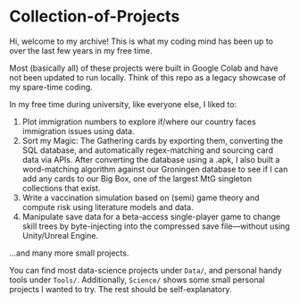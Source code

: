 # Collection-of-Projects

Hi, welcome to my archive!
This is what my coding mind has been up to over the last few years in my free time.

Most (basically all) of these projects were built in Google Colab and have not been updated to run locally. Think of this repo as a legacy showcase of my spare-time coding.

In my free time during university, like everyone else, I liked to:

1. Plot immigration numbers to explore if/where our country faces immigration issues using data.
2. Sort my Magic: The Gathering cards by exporting them, converting the SQL database, and automatically regex-matching and sourcing card data via APIs. After converting the database using a .apk, I also built a word-matching algorithm against our Groningen database to see if I can add any cards to our Big Box, one of the largest MtG singleton collections that exist.
3. Write a vaccination simulation based on (semi) game theory and compute risk using literature models and data.
4. Manipulate save data for a beta-access single-player game to change skill trees by byte-injecting into the compressed save file—without using Unity/Unreal Engine.

…and many more small projects.

You can find most data-science projects under `Data/`, and personal handy tools under `Tools/`.
Additionally, `Science/` shows some small personal projects I wanted to try. The rest should be self-explanatory.
